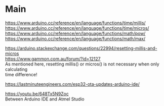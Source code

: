 # Main
https://www.arduino.cc/reference/en/language/functions/time/millis/  
https://www.arduino.cc/reference/en/language/functions/time/micros/  
https://www.arduino.cc/reference/en/language/functions/math/pow/  
https://www.arduino.cc/reference/en/language/functions/math/max/  

https://arduino.stackexchange.com/questions/22994/resetting-millis-and-micros  
https://www.gammon.com.au/forum/?id=12127  
As mentioned here, resetting millis() or micros() is not necessary when only calculating  
time difference!  

https://lastminuteengineers.com/esp32-ota-updates-arduino-ide/  

https://youtu.be/648Tx5N9Zoc  
Between Arduino IDE and Atmel Studio  
